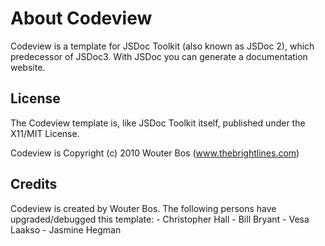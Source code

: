About Codeview
==============

Codeview is a template for JSDoc Toolkit (also known as JSDoc 2), which predecessor of JSDoc3. With JSDoc you can generate a documentation website.

License
-------

The Codeview template is, like JSDoc Toolkit itself, published under the X11/MIT License.

Codeview is Copyright (c) 2010 Wouter Bos (www.thebrightlines.com)

Credits
-------

Codeview is created by Wouter Bos. The following persons have upgraded/debugged this template:
    - Christopher Hall
    - Bill Bryant
    - Vesa Laakso
    - Jasmine Hegman
